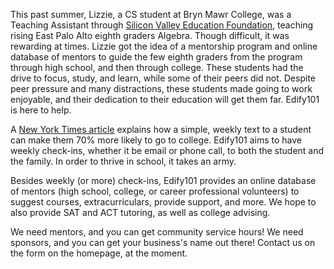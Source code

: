 <html>
<head>
</head>
<body>
<p>
This past summer, Lizzie, a CS student at Bryn Mawr College, was a Teaching Assistant through <a href = "http://svefoundation.org">Silicon Valley Education Foundation</a>,
teaching rising East Palo Alto eighth graders Algebra. Though difficult, it was rewarding at times. Lizzie got the idea of a mentorship program and
online database of mentors to guide the few eighth graders from the program through high school, and then through college. These students had 
the drive to focus, study, and learn, while some of their peers did not. Despite peer pressure and many distractions, these students made going to work enjoyable,
and their dedication to their education will get them far. Edify101 is here to help.
</p>
<p>
A <a href = "http://www.nytimes.com/2015/01/18/upshot/helping-the-poor-in-higher-education-the-power-of-a-simple-nudge.html?emc=edit_tnt_20150117&nlid=50763249&tntemail0=y&_r=0&abt=0002&abg=0">New York Times article</a>
explains how a simple, weekly text to a student can make them 70% more likely to go to college. Edify101 aims to have weekly check-ins, whether it be email or phone call, to both the student
and the family. In order to thrive in school, it takes an army. 
</p>
<p>
Besides weekly (or more) check-ins, Edify101 provides an online database of mentors (high school, college, or career professional volunteers) to suggest
courses, extracurriculars, provide support, and more. We hope to also provide SAT and ACT tutoring, as well as college advising. 
</p>
<p>
We need mentors, and you can get community service hours! We need sponsors, and you can get your business's name out there! Contact us on the form on the homepage, at the moment.
</p>
